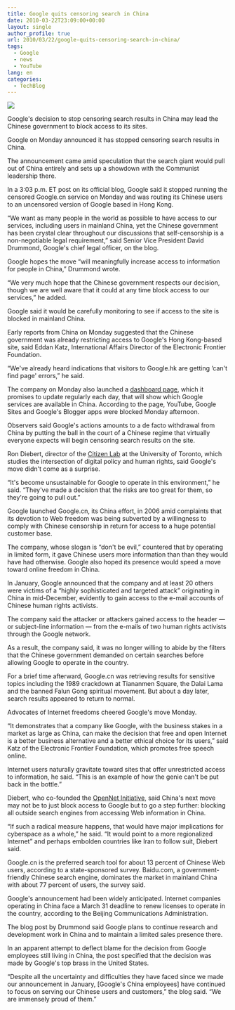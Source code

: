 ```yaml
---
title: Google quits censoring search in China
date: 2010-03-22T23:09:00+00:00
layout: single
author_profile: true
url: 2010/03/22/google-quits-censoring-search-in-china/
tags:
  - Google
  - news
  - YouTube
lang: en
categories: 
  - TechBlog
---
```

[![](http://3.bp.blogspot.com/_vaUVXcmC3OI/S6fxDMjhHRI/AAAAAAAABXQ/pM7SKTzX5-s/s1600/story.google.china.gi.jpg)](http://3.bp.blogspot.com/_vaUVXcmC3OI/S6fxDMjhHRI/AAAAAAAABXQ/pM7SKTzX5-s/s1600-h/story.google.china.gi.jpg)

Google's decision to stop censoring search results in China may lead the Chinese government to block access to its sites.

Google on Monday announced it has stopped censoring search results in China.

The announcement came amid speculation that the search giant would pull out of China entirely and sets up a showdown with the Communist leadership there.

In a 3:03 p.m. ET post on its official blog, Google said it stopped running the censored Google.cn service on Monday and was routing its Chinese users to an uncensored version of Google based in Hong Kong.

“We want as many people in the world as possible to have access to our services, including users in mainland China, yet the Chinese government has been crystal clear throughout our discussions that self-censorship is a non-negotiable legal requirement,” said Senior Vice President David Drummond, Google's chief legal officer, on the blog.

Google hopes the move “will meaningfully increase access to information for people in China,” Drummond wrote.

“We very much hope that the Chinese government respects our decision, though we are well aware that it could at any time block access to our services,” he added.

Google said it would be carefully monitoring to see if access to the site is blocked in mainland China.

Early reports from China on Monday suggested that the Chinese government was already restricting access to Google's Hong Kong-based site, said Eddan Katz, International Affairs Director of the Electronic Frontier Foundation.

“We've already heard indications that visitors to Google.hk are getting &#8216;can't find page' errors,” he said.

The company on Monday also launched a [dashboard page](http://www.google.com/prc/report.html#hl=en), which it promises to update regularly each day, that will show which Google services are available in China. According to the page, YouTube, Google Sites and Google's Blogger apps were blocked Monday afternoon.

Observers said Google's actions amounts to a de facto withdrawal from China by putting the ball in the court of a Chinese regime that virtually everyone expects will begin censoring search results on the site.

Ron Diebert, director of the [Citizen Lab](http://citizenlab.org/) at the University of Toronto, which studies the intersection of digital policy and human rights, said Google's move didn't come as a surprise.

“It's become unsustainable for Google to operate in this environment,” he said. “They've made a decision that the risks are too great for them, so they're going to pull out.”

Google launched Google.cn, its China effort, in 2006 amid complaints that its devotion to Web freedom was being subverted by a willingness to comply with Chinese censorship in return for access to a huge potential customer base.

The company, whose slogan is “don't be evil,” countered that by operating in limited form, it gave Chinese users more information than than they would have had otherwise. Google also hoped its presence would speed a move toward online freedom in China.

In January, Google announced that the company and at least 20 others were victims of a “highly sophisticated and targeted attack” originating in China in mid-December, evidently to gain access to the e-mail accounts of Chinese human rights activists.

The company said the attacker or attackers gained access to the header — or subject-line information — from the e-mails of two human rights activists through the Google network.

As a result, the company said, it was no longer willing to abide by the filters that the Chinese government demanded on certain searches before allowing Google to operate in the country.

For a brief time afterward, Google.cn was retrieving results for sensitive topics including the 1989 crackdown at Tiananmen Square, the Dalai Lama and the banned Falun Gong spiritual movement. But about a day later, search results appeared to return to normal.

Advocates of Internet freedoms cheered Google's move Monday.

“It demonstrates that a company like Google, with the business stakes in a market as large as China, can make the decision that free and open Internet is a better business alternative and a better ethical choice for its users,” said Katz of the Electronic Frontier Foundation, which promotes free speech online.

Internet users naturally gravitate toward sites that offer unrestricted access to information, he said. “This is an example of how the genie can't be put back in the bottle.”

Diebert, who co-founded the [OpenNet Initiative](http://opennet.net/), said China's next move may not be to just block access to Google but to go a step further: blocking all outside search engines from accessing Web information in China.

“If such a radical measure happens, that would have major implications for cyberspace as a whole,” he said. “It would point to a more regionalized Internet” and perhaps embolden countries like Iran to follow suit, Diebert said.

Google.cn is the preferred search tool for about 13 percent of Chinese Web users, according to a state-sponsored survey. Baidu.com, a government-friendly Chinese search engine, dominates the market in mainland China with about 77 percent of users, the survey said.

Google's announcement had been widely anticipated. Internet companies operating in China face a March 31 deadline to renew licenses to operate in the country, according to the Beijing Communications Administration.

The blog post by Drummond said Google plans to continue research and development work in China and to maintain a limited sales presence there.

In an apparent attempt to deflect blame for the decision from Google employees still living in China, the post specified that the decision was made by Google's top brass in the United States.

“Despite all the uncertainty and difficulties they have faced since we made our announcement in January, [Google's China employees] have continued to focus on serving our Chinese users and customers,” the blog said. “We are immensely proud of them.”